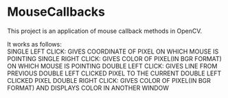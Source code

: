 # MouseCallbacks
This project is an application of mouse callback methods in OpenCV.

It works as follows:
<br>
SINGLE LEFT CLICK: GIVES COORDINATE OF PIXEL ON WHICH MOUSE IS POINTING
SINGLE RIGHT CLICK: GIVES COLOR OF PIXEL(IN BGR FORMAT) ON WHICH MOUSE IS POINTING
DOUBLE LEFT CLICK: GIVES LINE FROM PREVIOUS DOUBLE LEFT CLICKED PIXEL TO THE CURRENT DOUBLE LEFT CLICKED PIXEL
DOUBLE RIGHT CLICK: GIVES COLOR OF PIXEL(IN BGR FORMAT) AND DISPLAYS COLOR IN ANOTHER WINDOW
